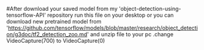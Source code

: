 #After download your saved model from my 'object-detection-using-tensorflow-API' repository run this file on your desktop or you can download new pretrained model from 'https://github.com/tensorflow/models/blob/master/research/object_detection/g3doc/tf2_detection_zoo.md' and unzip file to your pc .change VideoCapture(700) to VideoCapture(0)
